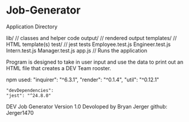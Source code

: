 # Job-Generator
Application Directory


lib/           // classes and helper code
output/        // rendered output
templates/     // HTML template(s)
test/          // jest tests
  Employee.test.js
  Engineer.test.js
  Intern.test.js
  Manager.test.js
app.js         // Runs the application

Program is designed to take in user input and use the data to print out an HTML file that creates a DEV Team rooster.

npm used: 
    "inquirer": "^6.3.1",
    "render": "^0.1.4",
    "util": "^0.12.1"
  
    "devDependencies": 
    "jest": "^24.8.0"

DEV Job Generator Version 1.0
Devoloped by Bryan Jerger
github: Jerger1470    